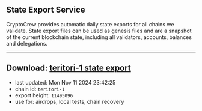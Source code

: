 ## State Export Service
CryptoCrew provides automatic daily state exports for all chains we validate. State export files can be used as genesis files and are a snapshot of the current blockchain state, including all validators, accounts, balances and delegations.

---
**Download: [teritori-1 state export](https://dl-eu2.ccvalidators.com/SERVICE/teritori/teritori-1_export_11495096.json)**
---

- last updated: Mon Nov 11 2024 23:42:25
- chain id: `teritori-1`
- export height: `11495096`
- use for: airdrops, local tests, chain recovery
